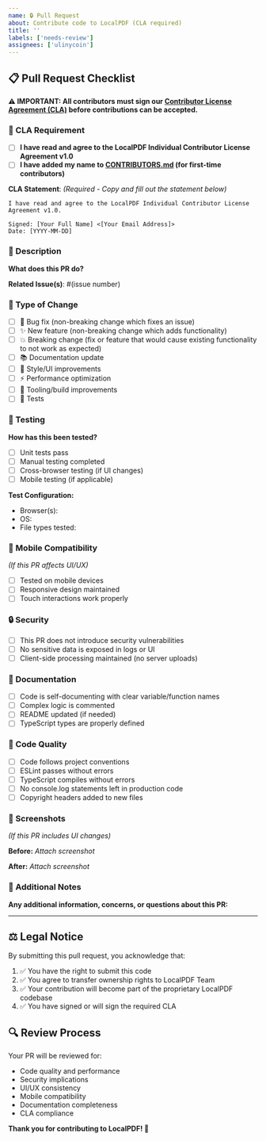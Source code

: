 ```yaml
---
name: 🔒 Pull Request
about: Contribute code to LocalPDF (CLA required)
title: ''
labels: ['needs-review']
assignees: ['ulinycoin']
---
```


## 📋 Pull Request Checklist

**⚠️ IMPORTANT: All contributors must sign our [Contributor License Agreement (CLA)](../CLA.md) before contributions can be accepted.**

### 🔏 CLA Requirement

- [ ] **I have read and agree to the LocalPDF Individual Contributor License Agreement v1.0**
- [ ] **I have added my name to [CONTRIBUTORS.md](../CONTRIBUTORS.md) (for first-time contributors)**

**CLA Statement**: *(Required - Copy and fill out the statement below)*

```
I have read and agree to the LocalPDF Individual Contributor License Agreement v1.0.

Signed: [Your Full Name] <[Your Email Address]>
Date: [YYYY-MM-DD]
```

### 📝 Description

**What does this PR do?**

**Related Issue(s)**: #(issue number)

### 🔄 Type of Change

- [ ] 🐛 Bug fix (non-breaking change which fixes an issue)
- [ ] ✨ New feature (non-breaking change which adds functionality)
- [ ] 💥 Breaking change (fix or feature that would cause existing functionality to not work as expected)
- [ ] 📚 Documentation update
- [ ] 🎨 Style/UI improvements
- [ ] ⚡ Performance optimization
- [ ] 🔧 Tooling/build improvements
- [ ] 🧪 Tests

### 🧪 Testing

**How has this been tested?**

- [ ] Unit tests pass
- [ ] Manual testing completed
- [ ] Cross-browser testing (if UI changes)
- [ ] Mobile testing (if applicable)

**Test Configuration:**
- Browser(s): 
- OS: 
- File types tested: 

### 📱 Mobile Compatibility

*(If this PR affects UI/UX)*

- [ ] Tested on mobile devices
- [ ] Responsive design maintained
- [ ] Touch interactions work properly

### 🔒 Security

- [ ] This PR does not introduce security vulnerabilities
- [ ] No sensitive data is exposed in logs or UI
- [ ] Client-side processing maintained (no server uploads)

### 📄 Documentation

- [ ] Code is self-documenting with clear variable/function names
- [ ] Complex logic is commented
- [ ] README updated (if needed)
- [ ] TypeScript types are properly defined

### 🎯 Code Quality

- [ ] Code follows project conventions
- [ ] ESLint passes without errors
- [ ] TypeScript compiles without errors
- [ ] No console.log statements left in production code
- [ ] Copyright headers added to new files

### 📸 Screenshots

*(If this PR includes UI changes)*

**Before:**
*Attach screenshot*

**After:**
*Attach screenshot*

### 🔗 Additional Notes

**Any additional information, concerns, or questions about this PR:**

---

## ⚖️ Legal Notice

By submitting this pull request, you acknowledge that:

1. ✅ You have the right to submit this code
2. ✅ You agree to transfer ownership rights to LocalPDF Team
3. ✅ Your contribution will become part of the proprietary LocalPDF codebase
4. ✅ You have signed or will sign the required CLA

## 🔍 Review Process

Your PR will be reviewed for:
- Code quality and performance
- Security implications
- UI/UX consistency
- Mobile compatibility
- Documentation completeness
- CLA compliance

**Thank you for contributing to LocalPDF! 🙏**
